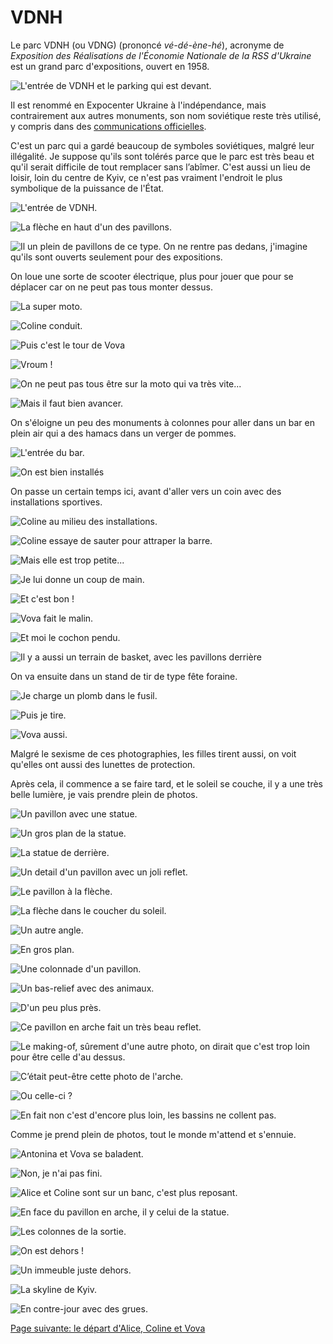 # VDNH

Le parc VDNH (ou VDNG) (prononcé _vé-dé-ène-hé_), acronyme de _Exposition des
Réalisations de l'Économie Nationale de la RSS d'Ukraine_ est un grand parc
d'expositions, ouvert en 1958.

![L'entrée de VDNH et le parking qui est devant.](images/kyiv/p5/VDNH/parking.jpg)

Il est renommé en Expocenter Ukraine à l'indépendance, mais contrairement aux
autres monuments, son nom soviétique reste très utilisé, y compris dans des
[communications officielles](https://vdng.ua/).

C'est un parc qui a gardé beaucoup de symboles soviétiques, malgré leur
illégalité. Je suppose qu'ils sont tolérés parce que le parc est très beau et
qu'il serait difficile de tout remplacer sans l’abîmer. C'est aussi un lieu de
loisir, loin du centre de Kyiv, ce n'est pas vraiment l'endroit le plus
symbolique de la puissance de l'État.

![L'entrée de VDNH.](images/kyiv/p5/VDNH/entree.jpg)

![La flèche en haut d'un des pavillons.](images/kyiv/p5/VDNH/fleche.jpg)

![Il un plein de pavillons de ce type. On ne rentre pas dedans, j'imagine qu'ils sont ouverts seulement pour des expositions.](images/kyiv/p5/VDNH/batiment.jpg)

On loue une sorte de scooter électrique, plus pour jouer que pour se déplacer
car on ne peut pas tous monter dessus.

![La super moto.](images/kyiv/p5/VDNH/moto/moto.jpg)

![Coline conduit.](images/kyiv/p5/VDNH/moto/coline_conduit.jpg)

![Puis c'est le tour de Vova](images/kyiv/p5/VDNH/moto/vova_monte.jpg)

![Vroum !](images/kyiv/p5/VDNH/moto/vova_conduit.jpg)

![On ne peut pas tous être sur la moto qui va très vite...](images/kyiv/p5/VDNH/emile_tossia.jpg)

![Mais il faut bien avancer.](images/kyiv/p5/VDNH/emile_tossia_dos.jpg)

On s'éloigne un peu des monuments à colonnes pour aller dans un bar en plein air
qui a des hamacs dans un verger de pommes.

![L'entrée du bar.](images/kyiv/p5/VDNH/hamacs/entree.jpg)

![On est bien installés](images/kyiv/p5/VDNH/hamacs/canap.jpg)

On passe un certain temps ici, avant d'aller vers un coin avec des installations
sportives.

![Coline au milieu des installations.](images/kyiv/p5/VDNH/sport/coline.jpg)

![Coline essaye de sauter pour attraper la barre.](images/kyiv/p5/VDNH/sport/coline_saut.jpg)

![Mais elle est trop petite...](images/kyiv/p5/VDNH/sport/trop_petite.jpg)

![Je lui donne un coup de main.](images/kyiv/p5/VDNH/sport/aide.jpg)

![Et c'est bon !](images/kyiv/p5/VDNH/sport/bravo.jpg)

![Vova fait le malin.](images/kyiv/p5/VDNH/sport/muscle_up.jpg)

![Et moi le cochon pendu.](images/kyiv/p5/VDNH/sport/cochon_pendu.jpg)

![Il y a aussi un terrain de basket, avec les pavillons derrière](images/kyiv/p5/VDNH/basket.jpg)

On va ensuite dans un stand de tir de type fête foraine.

![Je charge un plomb dans le fusil.](images/kyiv/p5/VDNH/tir/charge.jpg)

![Puis je tire.](images/kyiv/p5/VDNH/tir/emile_vise.jpg)

![Vova aussi.](images/kyiv/p5/VDNH/tir/vova_vise.jpg)

Malgré le sexisme de ces photographies, les filles tirent aussi, on voit qu'elles
ont aussi des lunettes de protection.

Après cela, il commence a se faire tard, et le soleil se couche, il y a une très
belle lumière, je vais prendre plein de photos.

![Un pavillon avec une statue.](images/kyiv/p5/VDNH/batiment_statue.jpg)

![Un gros plan de la statue.](images/kyiv/p5/VDNH/statue_coucher_du_soleil.jpg)

![La statue de derrière.](images/kyiv/p5/VDNH/statue_coucher_arriere.jpg)

![Un detail d'un pavillon avec un joli reflet.](images/kyiv/p5/VDNH/reflet.jpg)

![Le pavillon à la flèche.](images/kyiv/p5/VDNH/batiment_fleche.jpg)

![La flèche dans le coucher du soleil.](images/kyiv/p5/VDNH/fleche_large_coucher.jpg)

![Un autre angle.](images/kyiv/p5/VDNH/fleche_2.jpg)

![En gros plan.](images/kyiv/p5/VDNH/fleche_coucher.jpg)

![Une colonnade d'un pavillon.](images/kyiv/p5/VDNH/colonnes.jpg)

![Un bas-relief avec des animaux.](images/kyiv/p5/VDNH/bas_relief_animaux_plan_large.jpg)

![D'un peu plus près.](images/kyiv/p5/VDNH/bas_relief_animaux.jpg)

![Ce pavillon en arche fait un très beau reflet.](images/kyiv/p5/VDNH/arche_reflet.jpg)

![Le making-of, sûrement d'une autre photo, on dirait que c'est trop loin pour être celle d'au dessus.](images/kyiv/p5/VDNH/emile_photo.jpg)

![C’était peut-être cette photo de l'arche.](images/kyiv/p5/VDNH/arche.jpg)

![Ou celle-ci ?](images/kyiv/p5/VDNH/arche_coucher.jpg)

![En fait non c'est d'encore plus loin, les bassins ne collent pas.](images/kyiv/p5/VDNH/arche_bassin_vide.jpg)

Comme je prend plein de photos, tout le monde m'attend et s'ennuie.

![Antonina et Vova se baladent.](images/kyiv/p5/VDNH/antonina_vova.jpg)

![Non, je n'ai pas fini.](images/kyiv/p5/VDNH/antonina_vova_bassin.jpg)

![Alice et Coline sont sur un banc, c'est plus reposant.](images/kyiv/p5/VDNH/alice_coline.jpg)

![En face du pavillon en arche, il y celui de la statue.](images/kyiv/p5/VDNH/bassin.jpg)

![Les colonnes de la sortie.](images/kyiv/p5/VDNH/colomnes_sortie.jpg)

![On est dehors !](images/kyiv/p5/VDNH/sortie.jpg)

![Un immeuble juste dehors.](images/kyiv/p5/VDNH/immeuble.jpg)

![La skyline de Kyiv.](images/kyiv/p5/VDNH/skyline.jpg)

![En contre-jour avec des grues.](images/kyiv/p5/VDNH/skyline_contrejour.jpg)

[Page suivante: le départ d'Alice, Coline et Vova](kyiv_5_depart.md)



